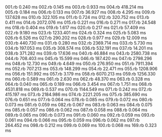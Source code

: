 001.rb	      0.240 ms
002.rb	      0.145 ms
003.rb	      0.933 ms
004.rb	    418.214 ms
005.rb	      0.184 ms
006.rb	      0.133 ms
007.rb	     36.927 ms
008.rb	      4.295 ms
009.rb	    137.628 ms
010.rb	    322.105 ms
011.rb	      0.724 ms
012.rb	    320.752 ms
013.rb	      0.411 ms
014.rb	   2072.076 ms
015.rb	      0.221 ms
016.rb	      0.271 ms
017.rb	     24.548 ms
018.rb	      0.404 ms
019.rb	      1.617 ms
020.rb	      0.217 ms
021.rb	     57.409 ms
022.rb	      9.180 ms
023.rb	   1233.401 ms
024.rb	      0.324 ms
025.rb	      5.083 ms
026.rb	      6.526 ms
027.rb	    290.202 ms
028.rb	      0.977 ms
029.rb	     12.009 ms
030.rb	    440.730 ms
031.rb	      0.280 ms
032.rb	   2369.714 ms
033.rb	      5.730 ms
034.rb	    197.053 ms
035.rb	    308.574 ms
036.rb	    532.191 ms
037.rb	     14.201 ms
038.rb	    371.282 ms
039.rb	     17.636 ms
040.rb	     46.884 ms
043.rb	   2580.738 ms
044.rb	    708.403 ms
045.rb	     15.599 ms
046.rb	    187.420 ms
047.rb	   2798.296 ms
048.rb	     12.730 ms
049.rb	      4.649 ms
050.rb	    276.950 ms
051.rb	   7911.394 ms
052.rb	    707.213 ms
053.rb	    148.299 ms
054.rb	     22.471 ms
055.rb	   1208.906 ms
056.rb	    151.992 ms
057.rb	      3.179 ms
058.rb	   6070.213 ms
059.rb	   1256.330 ms
060.rb	      0.589 ms
061.rb	      2.630 ms
062.rb	     48.370 ms
063.rb	      0.328 ms
064.rb	      0.040 ms
065.rb	      0.189 ms
066.rb	      3.454 ms
067.rb	      1.751 ms
068.rb	   4531.818 ms
069.rb	      0.537 ms
070.rb	   1144.549 ms
071.rb	      0.242 ms
072.rb	    415.197 ms
073.rb	   2184.986 ms
074.rb	   2221.205 ms
075.rb	    385.690 ms
076.rb	      0.651 ms
077.rb	      0.064 ms
078.rb	      0.085 ms
079.rb	      0.072 ms
080.rb	      0.073 ms
081.rb	      0.059 ms
082.rb	      0.067 ms
083.rb	      0.063 ms
084.rb	      0.075 ms
085.rb	      0.057 ms
086.rb	      0.062 ms
087.rb	      0.058 ms
088.rb	      0.064 ms
089.rb	      0.065 ms
090.rb	      0.073 ms
091.rb	      0.060 ms
092.rb	      0.059 ms
093.rb	      0.061 ms
094.rb	      0.066 ms
095.rb	      0.059 ms
096.rb	      0.062 ms
097.rb	    264.452 ms
098.rb	      0.212 ms
099.rb	      0.069 ms
100.rb	      0.068 ms
169.rb	      0.323 ms
